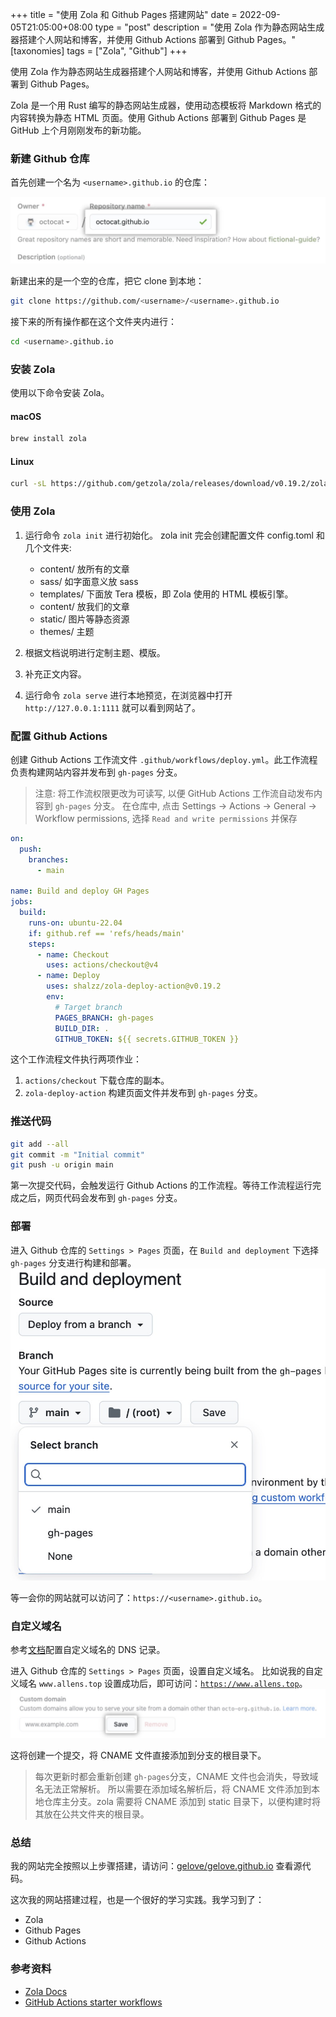 +++
title = "使用 Zola 和 Github Pages 搭建网站"
date = 2022-09-05T21:05:00+08:00
type = "post"
description = "使用 Zola 作为静态网站生成器搭建个人网站和博客，并使用 Github Actions 部署到 Github Pages。"
[taxonomies]
tags = ["Zola", "Github"]
+++

使用 Zola 作为静态网站生成器搭建个人网站和博客，并使用 Github Actions 部署到 Github Pages。

Zola 是一个用 Rust 编写的静态网站生成器，使用动态模板将 Markdown 格式的内容转换为静态 HTML 页面。使用 Github Actions 部署到 Github Pages 是 GitHub 上个月刚刚发布的新功能。

### 新建 Github 仓库

首先创建一个名为 `<username>.github.io` 的仓库：

![create repository](/images/1697204176980.jpg)

新建出来的是一个空的仓库，把它 clone 到本地：

```sh
git clone https://github.com/<username>/<username>.github.io
```

接下来的所有操作都在这个文件夹内进行：

```sh
cd <username>.github.io
```

### 安装 Zola

使用以下命令安装 Zola。

#### macOS

```sh
brew install zola
```

#### Linux

```sh
curl -sL https://github.com/getzola/zola/releases/download/v0.19.2/zola-v0.19.2-x86_64-unknown-linux-gnu.tar.gz | tar xz -C /usr/local/bin
```

### 使用 Zola

1. 运行命令 `zola init` 进行初始化。
   zola init 完会创建配置文件 config.toml 和几个文件夹:

   - content/ 放所有的文章
   - sass/ 如字面意义放 sass
   - templates/ 下面放 Tera 模板，即 Zola 使用的 HTML 模板引擎。
   - content/ 放我们的文章
   - static/ 图片等静态资源
   - themes/ 主题

2. 根据文档说明进行定制主题、模版。
3. 补充正文内容。
4. 运行命令 `zola serve` 进行本地预览，在浏览器中打开 `http://127.0.0.1:1111` 就可以看到网站了。

### 配置 Github Actions

创建 Github Actions 工作流文件 `.github/workflows/deploy.yml`。此工作流程负责构建网站内容并发布到 `gh-pages` 分支。

> 注意: 将工作流权限更改为可读写, 以便 GitHub Actions 工作流自动发布内容到 `gh-pages` 分支。
> 在仓库中, 点击 Settings -> Actions -> General -> Workflow permissions, 选择 `Read and write permissions` 并保存

```yml
on:
  push:
    branches:
      - main

name: Build and deploy GH Pages
jobs:
  build:
    runs-on: ubuntu-22.04
    if: github.ref == 'refs/heads/main'
    steps:
      - name: Checkout
        uses: actions/checkout@v4
      - name: Deploy
        uses: shalzz/zola-deploy-action@v0.19.2
        env:
          # Target branch
          PAGES_BRANCH: gh-pages
          BUILD_DIR: .
          GITHUB_TOKEN: ${{ secrets.GITHUB_TOKEN }}
```

这个工作流程文件执行两项作业：

1.  `actions/checkout` 下载仓库的副本。
2.  `zola-deploy-action` 构建页面文件并发布到 `gh-pages` 分支。

### 推送代码

```sh
git add --all
git commit -m "Initial commit"
git push -u origin main
```

第一次提交代码，会触发运行 Github Actions 的工作流程。等待工作流程运行完成之后，网页代码会发布到 `gh-pages` 分支。

### 部署

进入 Github 仓库的 `Settings > Pages` 页面，在 `Build and deployment` 下选择 `gh-pages` 分支进行构建和部署。
![source](/images/1734496288602.jpg)

等一会你的网站就可以访问了：`https://<username>.github.io`。

### 自定义域名

参考[文档](https://docs.github.com/en/pages/configuring-a-custom-domain-for-your-github-pages-site/managing-a-custom-domain-for-your-github-pages-site)配置自定义域名的 DNS 记录。

进入 Github 仓库的 `Settings > Pages` 页面，设置自定义域名。
比如说我的自定义域名 `www.allens.top` 设置成功后，即可访问：[`https://www.allens.top`](https://www.allens.top)。
![custom domain](/images/1697204305581.jpg)

这将创建一个提交，将 CNAME 文件直接添加到分支的根目录下。

> 每次更新时都会重新创建 `gh-pages`分支，CNAME 文件也会消失，导致域名无法正常解析。
> 所以需要在添加域名解析后，将 CNAME 文件添加到本地仓库主分支。zola 需要将 CNAME 添加到 static 目录下，以便构建时将其放在公共文件夹的根目录。

### 总结

我的网站完全按照以上步骤搭建，请访问：[gelove/gelove.github.io](https://github.com/gelove/gelove.github.io) 查看源代码。

这次我的网站搭建过程，也是一个很好的学习实践。我学习到了：

- Zola
- Github Pages
- Github Actions

### 参考资料

- [Zola Docs](https://www.getzola.org/documentation/)
- [GitHub Actions starter workflows](https://github.com/actions/starter-workflows/tree/main/pages)
